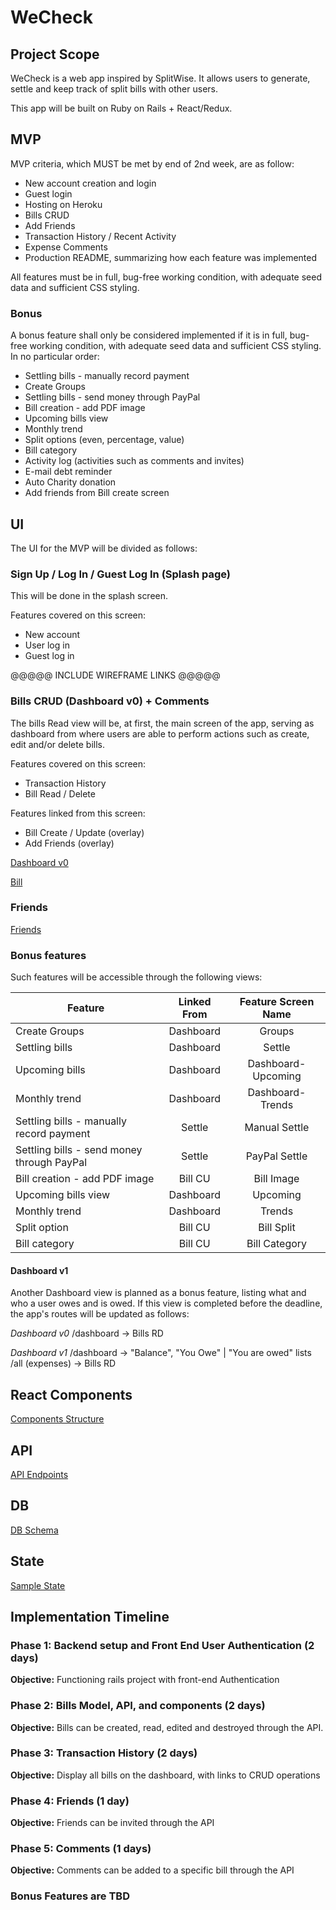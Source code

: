 # WeCheck


## Project Scope

WeCheck is a web app inspired by SplitWise. It allows users to generate, settle and keep track of split bills with other users.

This app will be built on Ruby on Rails + React/Redux.

## MVP

MVP criteria, which MUST be met by end of 2nd week, are as follow:

* New account creation and login
* Guest login
* Hosting on Heroku
* Bills CRUD
* Add Friends
* Transaction History / Recent Activity
* Expense Comments
* Production README, summarizing how each feature was implemented

All features must be in full, bug-free working condition, with adequate seed data and sufficient CSS styling.

### Bonus

A bonus feature shall only be considered implemented if it is in full, bug-free working condition, with adequate seed data and sufficient CSS styling.
In no particular order:

* Settling bills - manually record payment
* Create Groups
* Settling bills - send money through PayPal
* Bill creation - add PDF image
* Upcoming bills view
* Monthly trend
* Split options (even, percentage, value)
* Bill category
* Activity log (activities such as comments and invites)
* E-mail debt reminder
* Auto Charity donation
* Add friends from Bill create screen

## UI

The UI for the MVP will be divided as follows:

### Sign Up / Log In / Guest Log In (Splash page)

This will be done in the splash screen.

Features covered on this screen:
* New account
* User log in
* Guest log in

@@@@@ INCLUDE WIREFRAME LINKS @@@@@


### Bills CRUD (Dashboard v0) + Comments

The bills Read view will be, at first, the main screen of the app, serving as dashboard from where users are able to perform actions such as create, edit and/or delete bills.

Features covered on this screen:
* Transaction History
* Bill Read / Delete

Features linked from this screen:
* Bill Create / Update (overlay)
* Add Friends (overlay)

[Dashboard v0](./wireframes/DashboardV0.png)

[Bill](./wireframes/Bill.png)


### Friends
[Friends](./wireframes/NewFriend.png)


### Bonus features

Such features will be accessible through the following views:

| Feature                                    | Linked From | Feature Screen Name |
|--------------------------------------------|:-----------:|:-------------------:|
| Create Groups                              | Dashboard   | Groups              |
| Settling bills                             | Dashboard   | Settle              |
| Upcoming bills                             | Dashboard   | Dashboard-Upcoming  |
| Monthly trend                              | Dashboard   | Dashboard-Trends    |
| Settling bills - manually record payment   | Settle      | Manual Settle       |
| Settling bills - send money through PayPal | Settle      | PayPal Settle       |
| Bill creation - add PDF image              | Bill CU     | Bill Image          |
| Upcoming bills view                        | Dashboard   | Upcoming            |
| Monthly trend                              | Dashboard   | Trends              |
| Split option                               | Bill CU     | Bill Split          |
| Bill category                              | Bill CU     | Bill Category       |


#### Dashboard v1
Another Dashboard view is planned as a bonus feature, listing what and who a user owes and is owed. If this view is completed before the deadline, the app's routes will be updated as follows:

*Dashboard v0*
/dashboard -> Bills RD

*Dashboard v1*
/dashboard -> "Balance", "You Owe" | "You are owed" lists
/all (expenses) -> Bills RD


## React Components
[Components Structure](./components)


## API
[API Endpoints](./api-endpoints)


## DB
[DB Schema](./schema)


## State
[Sample State](./sample-state)


## Implementation Timeline

### Phase 1: Backend setup and Front End User Authentication (2 days)

**Objective:** Functioning rails project with front-end Authentication

### Phase 2: Bills Model, API, and components (2 days)

**Objective:** Bills can be created, read, edited and destroyed through
the API.

### Phase 3: Transaction History (2 days)

**Objective:** Display all bills on the dashboard, with links to CRUD operations

### Phase 4: Friends (1 day)

**Objective:** Friends can be invited through the API

### Phase 5: Comments (1 days)

**Objective:** Comments can be added to a specific bill through the API

### Bonus Features are TBD
